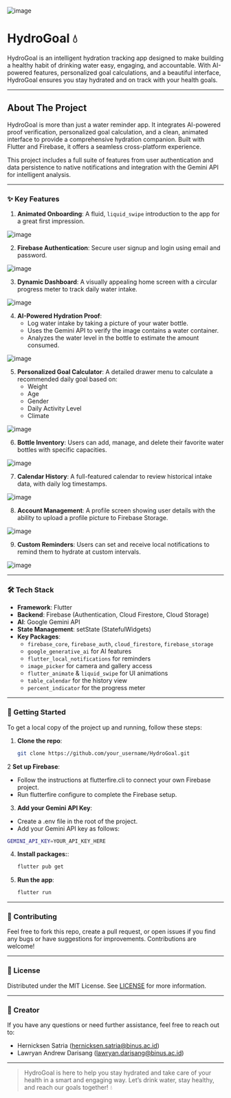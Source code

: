 ![image](https://github.com/user-attachments/assets/e3856de1-5b29-4f83-a945-d6ddf5514eec)
# HydroGoal 💧

HydroGoal is an intelligent hydration tracking app designed to make building a healthy habit of drinking water easy, engaging, and accountable. With AI-powered features, personalized goal calculations, and a beautiful interface, HydroGoal ensures you stay hydrated and on track with your health goals.

---

## About The Project

HydroGoal is more than just a water reminder app. It integrates AI-powered proof verification, personalized goal calculation, and a clean, animated interface to provide a comprehensive hydration companion. Built with Flutter and Firebase, it offers a seamless cross-platform experience.

This project includes a full suite of features from user authentication and data persistence to native notifications and integration with the Gemini API for intelligent analysis.

---

### ✨ Key Features

1. **Animated Onboarding**: A fluid, `liquid_swipe` introduction to the app for a great first impression.

![image](https://github.com/user-attachments/assets/882ed51d-a4ba-47b6-bbe5-014e3314824d)


2. **Firebase Authentication**: Secure user signup and login using email and password.

![image](https://github.com/user-attachments/assets/907fb154-7f76-4386-aaa2-52ad10ce7f66)


3.   **Dynamic Dashboard**: A visually appealing home screen with a circular progress meter to track daily water intake.

![image](https://github.com/user-attachments/assets/5f903e66-275d-4aed-9faf-57f23dab7f99)



4.  **AI-Powered Hydration Proof**:
    -   Log water intake by taking a picture of your water bottle.
    -   Uses the Gemini API to verify the image contains a water container.
    -   Analyzes the water level in the bottle to estimate the amount consumed.

![image](https://github.com/user-attachments/assets/6aa611a7-a284-4ff2-a352-be16a63058eb)

5.  **Personalized Goal Calculator**: A detailed drawer menu to calculate a recommended daily goal based on:
    -   Weight
    -   Age
    -   Gender
    -   Daily Activity Level
    -   Climate
    
![image](https://github.com/user-attachments/assets/b1cf9d53-e98a-4c43-aeb3-6b503f30ae57)


6. **Bottle Inventory**: Users can add, manage, and delete their favorite water bottles with specific capacities.

![image](https://github.com/user-attachments/assets/3fee506d-d4ae-434c-80a8-646a05e80632)


7.  **Calendar History**: A full-featured calendar to review historical intake data, with daily log timestamps.

![image](https://github.com/user-attachments/assets/77a2e7e6-3b47-473c-ba20-a9ce9e8b442a)


8.  **Account Management**: A profile screen showing user details with the ability to upload a profile picture to Firebase Storage.

![image](https://github.com/user-attachments/assets/db82b24c-4184-41a1-b6b2-61d2c3a951ae)


9.  **Custom Reminders**: Users can set and receive local notifications to remind them to hydrate at custom intervals.

![image](https://github.com/user-attachments/assets/2c3f81cf-8508-4c73-86dd-4f131b17ecd3)


  

---

### 🛠️ Tech Stack

- **Framework**: Flutter
- **Backend**: Firebase (Authentication, Cloud Firestore, Cloud Storage)
- **AI**: Google Gemini API
- **State Management**: setState (StatefulWidgets)
- **Key Packages**:
  - `firebase_core`, `firebase_auth`, `cloud_firestore`, `firebase_storage`
  - `google_generative_ai` for AI features
  - `flutter_local_notifications` for reminders
  - `image_picker` for camera and gallery access
  - `flutter_animate` & `liquid_swipe` for UI animations
  - `table_calendar` for the history view
  - `percent_indicator` for the progress meter

---

### 🚀 Getting Started

To get a local copy of the project up and running, follow these steps:

1. **Clone the repo**:

   ```bash
   git clone https://github.com/your_username/HydroGoal.git
   ```

2 **Set up Firebase**:
  - Follow the instructions at flutterfire.cli to connect your own Firebase project.
  - Run flutterfire configure to complete the Firebase setup.

3. **Add your Gemini API Key**:
  - Create a .env file in the root of the project.
  - Add your Gemini API key as follows:
    
   ```bash
   GEMINI_API_KEY=YOUR_API_KEY_HERE
   ```

4. **Install packages:**:

   ```bash
   flutter pub get
   ```

5. **Run the app**:

   ```bash
   flutter run
   ```

---

### 🤝 Contributing

Feel free to fork this repo, create a pull request, or open issues if you find any bugs or have suggestions for improvements. Contributions are welcome!

---

### 📄 License

Distributed under the MIT License. See [LICENSE](LICENSE) for more information.

---

### 👥 Creator

If you have any questions or need further assistance, feel free to reach out to:
- Hernicksen Satria (hernicksen.satria@binus.ac.id)
- Lawryan Andrew Darisang (lawryan.darisang@binus.ac.id)

---

> HydroGoal is here to help you stay hydrated and take care of your health in a smart and engaging way. Let’s drink water, stay healthy, and reach our goals together! 💧
